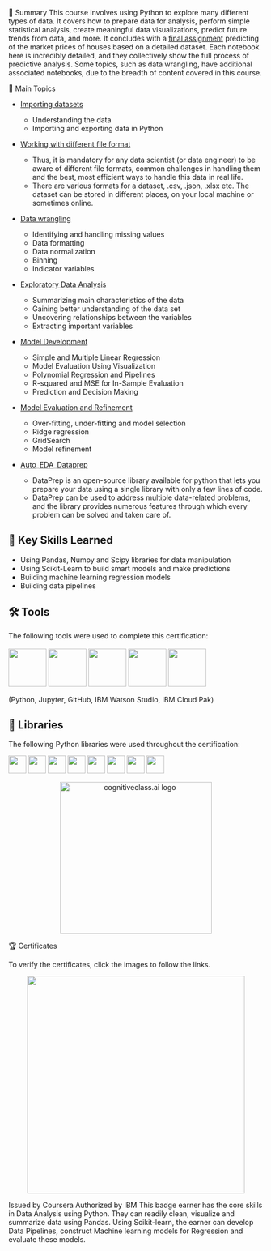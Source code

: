 📄 Summary 
This course involves using Python to explore many different types of data. It covers how to prepare data for analysis, perform simple statistical analysis, create meaningful data visualizations, predict future trends from data, and more. It concludes with a [final assignment](https://github.com/ManchekarSankalp/Data-analysis-with-Python-by-IBM/blob/main/Sankalp_Final_Project_Lab-6.ipynb) predicting of the market prices of houses based on a detailed dataset. Each notebook here is incredibly detailed, and they collectively show the full process of predictive analysis. Some topics, such as data wrangling, have additional associated notebooks, due to the breadth of content covered in this course. 

📑 Main Topics 
- [Importing datasets]()

  - Understanding the data
  - Importing and exporting data in Python

- [Working with different file format]()

  - Thus, it is mandatory for any data scientist (or data engineer) to be aware of different file formats, common challenges in handling them and the best, most efficient ways to handle this data in real life.
  - There are various formats for a dataset, .csv, .json, .xlsx etc. The dataset can be stored in different places, on your local machine or sometimes online.

- [Data wrangling]()

  - Identifying and handling missing values
  - Data formatting
  - Data normalization
  - Binning
  - Indicator variables
  
- [Exploratory Data Analysis]()

  - Summarizing main characteristics of the data
  - Gaining better understanding of the data set
  - Uncovering relationships between the variables
  - Extracting important variables
  
- [Model Development]()

  - Simple and Multiple Linear Regression
  - Model Evaluation Using Visualization
  - Polynomial Regression and Pipelines
  - R-squared and MSE for In-Sample Evaluation
  - Prediction and Decision Making
  
- [Model Evaluation and Refinement]()

  - Over-fitting, under-fitting and model selection
  - Ridge regression
  - GridSearch
  - Model refinement

- [Auto_EDA_Dataprep](https://rb.gy/hyzanf)

  - DataPrep is an open-source library available for python that lets you prepare your data using a single library with only a few lines of code. 
  - DataPrep can be used to address multiple data-related problems, and the library provides numerous features through which every problem can be solved and taken care of.


## 🔑 Key Skills Learned 
- Using Pandas, Numpy and Scipy libraries for data manipulation
- Using Scikit-Learn to build smart models and make predictions
- Building machine learning regression models
- Building data pipelines

 ## 🛠️ Tools
The following tools were used to complete this certification: <br> <br>
  <img src="https://user-images.githubusercontent.com/84391594/152705364-f16bb223-41aa-4510-8113-51171dfe9953.png" height="75">
  <img src="https://user-images.githubusercontent.com/84391594/152705271-083f8784-b3c9-4065-9733-ea3fa8ad5a7a.png" height="75">
  <img src="https://user-images.githubusercontent.com/84391594/152705273-adffe1bf-b509-44d0-b3ac-671cce5071df.svg" height="75">
  <img src="https://user-images.githubusercontent.com/84391594/152705324-68f777a0-3875-4b65-ae96-646643284541.png" height="75">
  <img src="https://user-images.githubusercontent.com/84391594/152705298-bb170d32-3dd0-4ad4-8221-8b7b029116b4.png" height="75">
</p>
(Python, Jupyter, GitHub, IBM Watson Studio, IBM Cloud Pak)

## 📖 Libraries
The following Python libraries were used throughout the certification: <br> 
<p align="left">
  <img  src="https://user-images.githubusercontent.com/84391594/152706127-ce41990f-2588-472a-b5df-6b403a5947e6.png" height="35">
  <img  src="https://user-images.githubusercontent.com/84391594/152706130-5577011e-ecb3-47aa-af73-f6bd1bda05bc.png" height="35">
  <img  src="https://user-images.githubusercontent.com/84391594/152706132-5939da7e-7d1e-43b8-9c46-2d3fe5198dda.png" height="35">
  <img  src="https://user-images.githubusercontent.com/84391594/152706135-85cdd35e-922a-414a-a198-c670fbf8fb25.svg" height="35">
  <img  src="https://user-images.githubusercontent.com/84391594/152706148-36f27f03-1967-45d1-82d8-f6c149c6f21c.svg" height="35">
  <img  src="https://user-images.githubusercontent.com/84391594/152706211-7966848a-a2e1-4c4a-bc08-594a4ca6ff07.png" height="35">
 <img  src="https://user-images.githubusercontent.com/84391594/152706214-d018bc5e-1477-4de2-94d7-5c0886e0477d.png" height="35">
 <img  src="https://user-images.githubusercontent.com/84391594/152706217-c0cfd9d8-22ad-4c3b-9ac7-70a6cf2799f7.png" height="35"> <br>
</p>


<p align="middle">
 <img src="https://cf-courses-data.s3.us.cloud-object-storage.appdomain.cloud/IBMDeveloperSkillsNetwork-DA0101EN-SkillsNetwork/labs/Module%203/images/IDSNlogo.png" width="300" alt="cognitiveclass.ai logo" />
</p>  

🏆 Certificates

To verify the certificates, click the images to follow the links.

 <p align="middle">
  <a href="https://www.coursera.org/account/accomplishments/certificate/WLPH88NGVH6L"><img src="C:\Users\sanka\Downloads" height="430"></a>
 
</p>




Issued by Coursera
Authorized by IBM
This badge earner has the core skills in Data Analysis using Python. They can readily clean, visualize and summarize data using Pandas. Using Scikit-learn, the earner can develop Data Pipelines, construct Machine learning models for Regression and evaluate these models.
